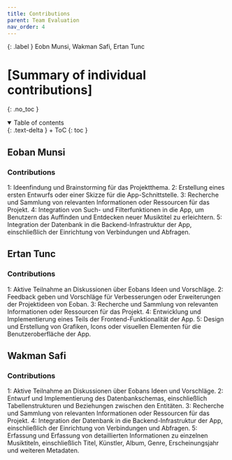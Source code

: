 ```yaml
---
title: Contributions
parent: Team Evaluation
nav_order: 4
---
```


{: .label }
Eobn Munsi, Wakman Safi, Ertan Tunc 

# [Summary of individual contributions]
{: .no_toc }

<details open markdown="block">
{: .text-delta }
<summary>Table of contents</summary>
+ ToC
{: toc }
</details>

## Eoban Munsi

### Contributions
1: Ideenfindung und Brainstorming für das Projektthema.
2: Erstellung eines ersten Entwurfs oder einer Skizze für die App-Schnittstelle.
3: Recherche und Sammlung von relevanten Informationen oder Ressourcen für das Projekt.
4: Integration von Such- und Filterfunktionen in die App, um Benutzern das Auffinden und
Entdecken neuer Musiktitel zu erleichtern.
5: Integration der Datenbank in die Backend-Infrastruktur der App, einschließlich der Einrichtung
von Verbindungen und Abfragen.


## Ertan Tunc

### Contributions
1: Aktive Teilnahme an Diskussionen über Eobans Ideen und Vorschläge.
2: Feedback geben und Vorschläge für Verbesserungen oder Erweiterungen der Projektideen von
Eoban.
3: Recherche und Sammlung von relevanten Informationen oder Ressourcen für das Projekt.
4: Entwicklung und Implementierung eines Teils der Frontend-Funktionalität der App.
5: Design und Erstellung von Grafiken, Icons oder visuellen Elementen für die
Benutzeroberfläche der App.


## Wakman Safi

### Contributions
1: Aktive Teilnahme an Diskussionen über Eobans Ideen und Vorschläge.
2: Entwurf und Implementierung des Datenbankschemas, einschließlich Tabellenstrukturen und
Beziehungen zwischen den Entitäten.
3: Recherche und Sammlung von relevanten Informationen oder Ressourcen für das Projekt.
4: Integration der Datenbank in die Backend-Infrastruktur der App, einschließlich der Einrichtung
von Verbindungen und Abfragen.
5: Erfassung und Erfassung von detaillierten Informationen zu einzelnen Musiktiteln,
einschließlich Titel, Künstler, Album, Genre, Erscheinungsjahr und weiteren Metadaten.




